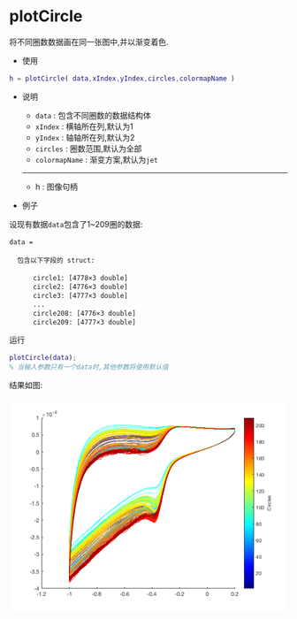 # plotCircle
将不同圈数数据画在同一张图中,并以渐变着色.

- 使用

```matlab
h = plotCircle( data,xIndex,yIndex,circles,colormapName )
```


- 说明

    - `data` : 包含不同圈数的数据结构体
    - `xIndex` : 横轴所在列,默认为1
    - `yIndex` : 轴轴所在列,默认为2
    - `circles` : 圈数范围,默认为全部
    - `colormapName` : 渐变方案,默认为`jet`

    ---
    
    - h : 图像句柄

    

- 例子

设现有数据`data`包含了1~209圈的数据:

```
data = 

  包含以下字段的 struct:

      circle1: [4778×3 double]
      circle2: [4776×3 double]
      circle3: [4777×3 double]
      ...
      circle208: [4776×3 double]
      circle209: [4777×3 double]
```

运行

```matlab
plotCircle(data);
% 当输入参数只有一个data时,其他参数将使用默认值
```

结果如图:
### ![img](imgs/fig_plotCircle_1.png)

